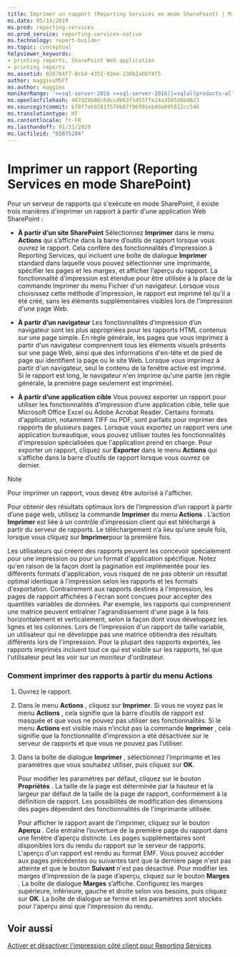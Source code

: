 ```yaml
---
title: Imprimer un rapport (Reporting Services en mode SharePoint) | Microsoft Docs
ms.date: 05/14/2019
ms.prod: reporting-services
ms.prod_service: reporting-services-native
ms.technology: report-builder
ms.topic: conceptual
helpviewer_keywords:
- printing reports, SharePoint Web application
- printing reports
ms.assetid: 026784f7-8cb4-4351-93ee-230b2ab0f8f5
author: maggiesMSFT
ms.author: maggies
monikerRange: '>=sql-server-2016 <=sql-server-2016||=sqlallproducts-allversions'
ms.openlocfilehash: 407d20b06c6dccdb63f5455ffe24a3505d8bd823
ms.sourcegitcommit: b78f7ab9281f570b87f96991ebd9a095812cc546
ms.translationtype: HT
ms.contentlocale: fr-FR
ms.lasthandoff: 01/31/2020
ms.locfileid: "65875204"
---
```

# <a name="print-a-report-reporting-services-in-sharepoint-mode"></a>Imprimer un rapport (Reporting Services en mode SharePoint)
  Pour un serveur de rapports qui s'exécute en mode SharePoint, il existe trois manières d'imprimer un rapport à partir d'une application Web SharePoint :  
  
-   **À partir d’un site SharePoint** Sélectionnez **Imprimer** dans le menu **Actions** qui s’affiche dans la barre d’outils de rapport lorsque vous ouvrez le rapport. Cela confère des fonctionnalités d’impression à Reporting Services, qui incluent une boîte de dialogue **Imprimer** standard dans laquelle vous pouvez sélectionner une imprimante, spécifier les pages et les marges, et afficher l’aperçu du rapport. La fonctionnalité d'impression est étendue pour être utilisée à la place de la commande Imprimer du menu Fichier d'un navigateur. Lorsque vous choisissez cette méthode d'impression, le rapport est imprimé tel qu'il a été créé, sans les éléments supplémentaires visibles lors de l'impression d'une page Web.  
  
-   **À partir d’un navigateur** Les fonctionnalités d’impression d’un navigateur sont les plus appropriées pour les rapports HTML contenus sur une page simple. En règle générale, les pages que vous imprimez à partir d'un navigateur comprennent tous les éléments visuels présents sur une page Web, ainsi que des informations d'en-tête et de pied de page qui identifient la page ou le site Web. Lorsque vous imprimez à partir d'un navigateur, seul le contenu de la fenêtre active est imprimé. Si le rapport est long, le navigateur n'en imprime qu'une partie (en règle générale, la première page seulement est imprimée).  
  
-   **À partir d’une application cible** Vous pouvez exporter un rapport pour utiliser les fonctionnalités d’impression d’une application cible, telle que Microsoft Office Excel ou Adobe Acrobat Reader. Certains formats d'application, notamment TIFF ou PDF, sont parfaits pour imprimer des rapports de plusieurs pages. Lorsque vous exportez un rapport vers une application bureautique, vous pouvez utiliser toutes les fonctionnalités d'impression spécialisées que l'application prend en charge. Pour exporter un rapport, cliquez sur **Exporter** dans le menu **Actions** qui s’affiche dans la barre d’outils de rapport lorsque vous ouvrez ce dernier.  
  
> [!NOTE]  
>  Pour imprimer un rapport, vous devez être autorisé à l'afficher.  
  
 Pour obtenir des résultats optimaux lors de l’impression d’un rapport à partir d’une page web, utilisez la commande **Imprimer** du menu **Actions** . L’action **Imprimer** est liée à un contrôle d’impression client qui est téléchargé à partir du serveur de rapports. Le téléchargement n’a lieu qu’une seule fois, lorsque vous cliquez sur **Imprimer**pour la première fois.  
  
 Les utilisateurs qui créent des rapports peuvent les concevoir spécialement pour une impression ou pour un format d'application spécifique. Notez qu'en raison de la façon dont la pagination est implémentée pour les différents formats d'application, vous risquez de ne pas obtenir un résultat optimal identique à l'impression selon les rapports et les formats d'exportation. Contrairement aux rapports destinés à l'impression, les pages de rapport affichées à l'écran sont conçues pour accepter des quantités variables de données. Par exemple, les rapports qui comprennent une matrice peuvent entraîner l'agrandissement d'une page à la fois horizontalement et verticalement, selon la façon dont vous développez les lignes et les colonnes. Lors de l'impression d'un rapport de taille variable, un utilisateur qui ne développe pas une matrice obtiendra des résultats différents lors de l'impression. Pour la plupart des rapports exportés, les rapports imprimés incluent tout ce qui est visible sur les rapports, tel que l'utilisateur peut les voir sur un moniteur d'ordinateur.  
  
### <a name="how-to-print-reports-from-the-actions-menu"></a>Comment imprimer des rapports à partir du menu Actions  
  
1.  Ouvrez le rapport.  
  
2.  Dans le menu **Actions** , cliquez sur **Imprimer**. Si vous ne voyez pas le menu **Actions** , cela signifie que la barre d’outils de rapport est masquée et que vous ne pouvez pas utiliser ses fonctionnalités. Si le menu **Actions** est visible mais n’inclut pas la commande **Imprimer** , cela signifie que la fonctionnalité d’impression a été désactivée sur le serveur de rapports et que vous ne pouvez pas l’utiliser.  
  
3.  Dans la boîte de dialogue **Imprimer** , sélectionnez l’imprimante et les paramètres que vous souhaitez utiliser, puis cliquez sur **OK**.  
  
     Pour modifier les paramètres par défaut, cliquez sur le bouton **Propriétés** . La taille de la page est déterminée par la hauteur et la largeur par défaut de la taille de la page de rapport, conformément à la définition de rapport. Les possibilités de modification des dimensions des pages dépendent des fonctionnalités de l'imprimante utilisée.  
  
     Pour afficher le rapport avant de l’imprimer, cliquez sur le bouton **Aperçu** . Cela entraîne l’ouverture de la première page du rapport dans une fenêtre d’aperçu distincte. Les pages supplémentaires sont disponibles lors du rendu du rapport sur le serveur de rapports. L'aperçu d'un rapport est rendu au format EMF. Vous pouvez accéder aux pages précédentes ou suivantes tant que la dernière page n'est pas atteinte et que le bouton **Suivant** n'est pas désactivé. Pour modifier les marges d’impression de la page d’aperçu, cliquez sur le bouton **Marges** . La boîte de dialogue **Marges** s’affiche. Configurez les marges supérieure, inférieure, gauche et droite selon vos besoins, puis cliquez sur **OK**. La boîte de dialogue se ferme et les paramètres sont stockés pour l'aperçu ainsi que l'impression du rendu.  
  
## <a name="see-also"></a>Voir aussi  
 [Activer et désactiver l'impression côté client pour Reporting Services](../../reporting-services/report-server/enable-and-disable-client-side-printing-for-reporting-services.md)  
  
  
